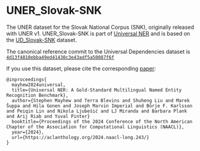 # UNER_Slovak-SNK

The UNER dataset for the Slovak National Corpus (SNK), originally released with UNER v1. UNER_Slovak-SNK is part of [Universal NER](https://www.universalner.org/) and is based on the [UD_Slovak-SNK](https://github.com/UniversalDependencies/UD_Slovak-SNK) dataset.

The canonical reference commit to the Universal Dependencies dataset is [`4d13f4810ebba49ed41430c3e43adf5a50087f6f`](https://github.com/UniversalDependencies/UD_Slovak-SNK/tree/4d13f4810ebba49ed41430c3e43adf5a50087f6f)

If you use this dataset, please cite the corresponding [paper](https://aclanthology.org/2024.naacl-long.243/):
```
@inproceedings{
  mayhew2024universal,
  title={Universal NER: A Gold-Standard Multilingual Named Entity Recognition Benchmark},
  author={Stephen Mayhew and Terra Blevins and Shuheng Liu and Marek Šuppa and Hila Gonen and Joseph Marvin Imperial and Börje F. Karlsson and Peiqin Lin and Nikola Ljubešić and LJ Miranda and Barbara Plank and Arij Riab and Yuval Pinter}
  booktitle={Proceedings of the 2024 Conference of the North American Chapter of the Association for Computational Linguistics (NAACL)},
  year={2024},
  url={https://aclanthology.org/2024.naacl-long.243/}
}
